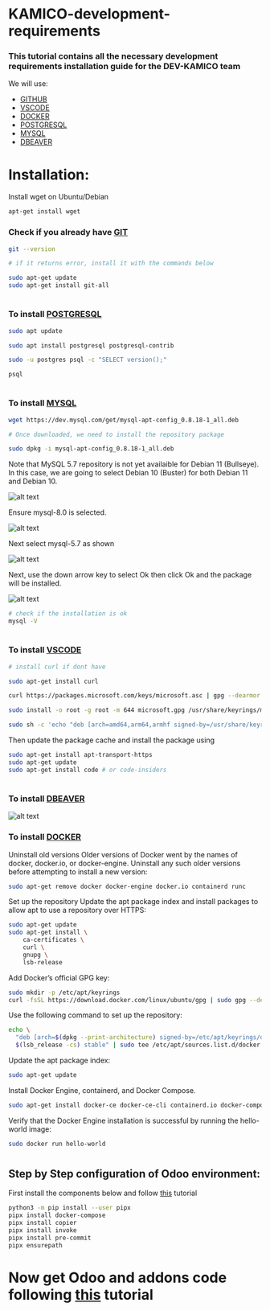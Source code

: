 # KAMICO-development-requirements

### This tutorial contains all the necessary development requirements installation guide for the DEV-KAMICO team

We will use:
- [GITHUB](https://docs.github.com/pt)
- [VSCODE](https://code.visualstudio.com)
- [DOCKER](https://www.docker.com)
- [POSTGRESQL](https://www.postgresql.org)
- [MYSQL](https://www.mysql.com)
- [DBEAVER](https://dbeaver.io)

# Installation:

Install wget on Ubuntu/Debian
```bash
apt-get install wget
```

### Check if you already have [GIT](https://github.com/git-guides/install-git#install-git-on-linux)

```bash
git --version

# if it returns error, install it with the commands below

sudo apt-get update
sudo apt-get install git-all
```
#

### To install [POSTGRESQL](https://www.postgresql.org/download/linux/ubuntu/)

```bash
sudo apt update

sudo apt install postgresql postgresql-contrib

sudo -u postgres psql -c "SELECT version();"

psql
```
#

### To install [MYSQL](https://computingforgeeks.com/how-to-install-mysql-on-debian-linux-system/)
```bash
wget https://dev.mysql.com/get/mysql-apt-config_0.8.18-1_all.deb

# Once downloaded, we need to install the repository package

sudo dpkg -i mysql-apt-config_0.8.18-1_all.deb

```
 
Note that MySQL 5.7 repository is not yet availaible for Debian 11 (Bullseye). In this case, we are going to select Debian 10 (Buster) for both Debian 11 and Debian 10.

![alt text](https://user-images.githubusercontent.com/87615776/203994061-e1717646-6156-412b-ad3f-6741c7a3f317.jpg)

Ensure mysql-8.0 is selected.

![alt text](https://user-images.githubusercontent.com/87615776/203994063-b857dd7b-2690-439e-9a49-fe7abc1e4d4e.jpg)

Next select mysql-5.7 as shown

![alt text](https://user-images.githubusercontent.com/87615776/203995855-11e2ce9a-d1ba-4759-a72c-f6c170f04d8d.jpg)

Next, use the down arrow key to select Ok then click Ok and the package will be installed.

![alt text](https://user-images.githubusercontent.com/87615776/203994085-5117169a-67c9-4303-903d-f4210798b013.jpg)

```bash
# check if the installation is ok
mysql -V
```
#

### To install [VSCODE](https://www.cyberciti.biz/faq/howto-install-curl-command-on-debian-linux-using-apt-get/)

```bash
# install curl if dont have

sudo apt-get install curl

curl https://packages.microsoft.com/keys/microsoft.asc | gpg --dearmor > microsoft.gpg

sudo install -o root -g root -m 644 microsoft.gpg /usr/share/keyrings/microsoft-archive-keyring.gpg

sudo sh -c 'echo "deb [arch=amd64,arm64,armhf signed-by=/usr/share/keyrings/microsoft-archive-keyring.gpg] https://packages.microsoft.com/repos/vscode stable main" > /etc/apt/sources.list.d/vscode.list'

```
Then update the package cache and install the package using

```bash
sudo apt-get install apt-transport-https
sudo apt-get update
sudo apt-get install code # or code-insiders
```
#

### To install [DBEAVER](https://www.cyberciti.biz/faq/howto-install-curl-command-on-debian-linux-using-apt-get/)
![alt text](https://user-images.githubusercontent.com/87615776/203999828-85a23077-8375-4f71-a6b9-8564c3e9f638.png)

### To install [DOCKER](https://docs.docker.com/engine/install/ubuntu/)

Uninstall old versions
Older versions of Docker went by the names of docker, docker.io, or docker-engine. Uninstall any such older versions before attempting to install a new version:
```bash
sudo apt-get remove docker docker-engine docker.io containerd runc
```

Set up the repository
Update the apt package index and install packages to allow apt to use a repository over HTTPS:

```bash
sudo apt-get update
sudo apt-get install \
    ca-certificates \
    curl \
    gnupg \
    lsb-release
```
Add Docker’s official GPG key:

```bash
sudo mkdir -p /etc/apt/keyrings
curl -fsSL https://download.docker.com/linux/ubuntu/gpg | sudo gpg --dearmor -o /etc/apt/keyrings/docker.gpg
```

Use the following command to set up the repository:

```bash
echo \
  "deb [arch=$(dpkg --print-architecture) signed-by=/etc/apt/keyrings/docker.gpg] https://download.docker.com/linux/ubuntu \
  $(lsb_release -cs) stable" | sudo tee /etc/apt/sources.list.d/docker.list > /dev/null
```
  
Update the apt package index:

```bash
sudo apt-get update
```
Install Docker Engine, containerd, and Docker Compose.

```bash
sudo apt-get install docker-ce docker-ce-cli containerd.io docker-compose-plugin
```

Verify that the Docker Engine installation is successful by running the hello-world image:

```bash
sudo docker run hello-world
```
#

## Step by Step configuration of Odoo environment:

First install the components below and follow [this](https://github.com/devkami/tutorial_odoo_tecnativa) tutorial

```bash
python3 -m pip install --user pipx
pipx install docker-compose
pipx install copier
pipx install invoke
pipx install pre-commit
pipx ensurepath
```
#

# Now get Odoo and addons code following [this](https://github.com/Tecnativa/doodba-copier-template/blob/main/docs/daily-usage.md#environments) tutorial




